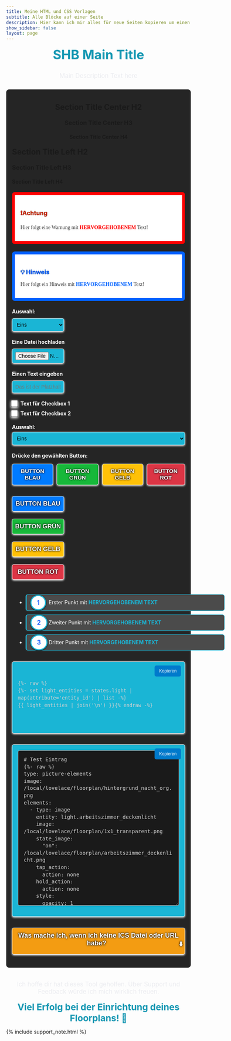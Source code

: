 ```yaml
---
title: Meine HTML und CSS Vorlagen
subtitle: Alle Blöcke auf einer Seite
description: Hier kann ich mir alles für neue Seiten kopieren um einen Standard zu halten
show_sidebar: false
layout: page
---
```


<div class="shb-main-container">

<h1 class="shb-main-title">SHB Main Title</h1>
<style>
    .shb-main-title, .shb-main-title h1 {
        text-align: center;
        font-weight: bold !important;
        margin: 10px 0  !important;
        font-size: 2.5em !important;
        color: #1598b3 !important;
        text-shadow: 1px 1px #ebecf0;
    }
</style>

<p class="shb-main-description">
    Main Description Text here
</p>
<style>
    .shb-main-description, .shb-main-description p {
        text-align: center;
        font-size: 1.2em !important;
        color: #ebecf0 !important;
        padding: 10px 0 !important;
    }
</style>

<div class="content-section">
<style>
    .content-section {
        margin-bottom: 20px;
        padding: 15px;
        background-color: #252525;
        border: 1px solid #444;
        border-radius: 8px;
    }
</style>

<h2 class="shb-section-title-center">Section Title Center H2</h2>
<h3 class="shb-section-title-center">Section Title Center H3</h3>
<h4 class="shb-section-title-center">Section Title Center H4</h4>
<style>
    .shb-section-title-center, .shb-section-title-center h2, .shb-section-title-center h3, .shb-section-title-center h4 {
        text-align: center;
        font-weight: bold !important;
        margin: 20px 0 !important;
    }
</style>

<h2 class="shb-section-title-left">Section Title Left H2</h2>
<h3 class="shb-section-title-left">Section Title Left H3</h3>
<h4 class="shb-section-title-left">Section Title Left H4</h4>
<style>
    .shb-section-title-left, .shb-section-title-left h2, .shb-section-title-left h3, .shb-section-title-left h4 {
        font-weight: bold !important;
        margin: 20px 0 !important;
    }
</style>

<div class="important-container">
    <h3>❗Achtung</h3>
    <p>
        Hier folgt eine Warnung mit <strong>hervorgehobenem</strong> Text!
    </p>
</div>
<style>
    .important-container {
        background-color: #ffffff;
        padding: 15px;
        border-radius: 8px;
        margin-bottom: 20px;
        border: 8px solid #ff0000;
    }
    .important-container h3 {
        color: #d12700;
        font-weight: bold;
        text-shadow: 0 0 1px #000000;
    }
    .important-container p {
        color: #383838;
        font-family: Arial Black;
    }
    .important-container strong {
        color:rgb(255, 0, 0);
        text-transform: uppercase;
    }
</style>

<div class="note-container">
    <h3>💡 Hinweis</h3> 
    <p>
        Hier folgt ein Hinweis mit <strong>hervorgehobenem</strong> Text!
    </p>
</div>
<style>
    .note-container {
        background-color: #ffffff;
        padding: 15px;
        border-radius: 8px;
        margin-bottom: 20px;
        border: 8px solid #0062ff;
    }
    .note-container h3 {
        color: #0062ff;
        font-weight: bold;
        text-shadow: 0 0 1px #000000;
    }
    .note-container p {
        color: #383838;
        font-family: Arial Black;
    }
    .note-container strong {
        color: #0062ff;
        text-transform: uppercase;
    }
</style>

<div class="shb-form-group-30">
    <label for="select-id-1">Auswahl:</label>
    <select id="select-id-1">  <!-- Füge  onchange="updateScript1()" hinzu für Script -->
        <option value="Eins">Eins</option>
        <option value="Zwei">Zwei</option>
        <option value="Drei">Drei</option>
        <option value="Vier">Vier</option>
    </select>
</div>
<style>
    .shb-form-group-30, .shb-form-group-30-full {
        display: flex;
        flex-direction: column;
        gap: 10px; /* Abstand zwischen den Checkbox-Gruppen */
        margin: 20px 0;
    }
    .shb-form-group-30 label, .shb-form-group-30-full label {
        font-weight: bold;
        color: #ffffff;
    }
    .shb-form-group-30 input, .shb-form-group-30 select {
        padding: 8px;
        color: #000000;
        background-color: #1ab5d5;
        max-width: 30%;
        border: 1px solid #ffffff;
        box-shadow: 0 2px 5px #ffffff;
        border-radius: 5px;
        font-size: 14px;
    }
    .shb-form-group-30 select:focus {
        background-color: rgb(187, 207, 255);
        border: 2px solid #0048ff;
        box-shadow: 0 4px 10px #7199ff;
        outline: none;
    }
</style>

<div class="shb-form-group-30">
    <label for="file-id-1">Eine Datei hochladen</label>
    <input type="file" id="file-id-1" accept=".ics" />
</div>

<div class="shb-form-group-30">
    <label for="input-id-1">Einen Text eingeben</label>
    <input type="url" id="input-id-1" placeholder="Das ist der Platzhalter" />
</div>

<div class="shb-form-group-30">
    <div class="checkbox-wrapper">
        <input type="checkbox" id="checkbox-id-1" />
        <label for="checkbox-id-1">Text für Checkbox 1</label>
    </div>
    <div class="checkbox-wrapper">
        <input type="checkbox" id="checkbox-id-2" />
        <label for="checkbox-id-2">Text für Checkbox 2</label>
    </div>
</div>
<style>
    .checkbox-wrapper {
        display: flex;
        align-items: center;
        gap: 10px;
    }
    .shb-form-group-30 input[type="checkbox"] {
        transform: scale(1.5); /* Größe der Checkbox anpassen */
        margin: 0; /* Standardabstände entfernen */
    }
</style>

<div class="shb-form-group-full">
    <label for="select-id-2">Auswahl:</label>
    <select id="select-id-2">  <!-- Füge  onchange="updateScript2()" hinzu für Script -->
        <option value="Eins">Eins</option>
        <option value="Zwei">Zwei</option>
        <option value="Drei">Drei</option>
        <option value="Vier">Vier</option>
    </select>
</div>
<style>
    .shb-form-group-full {
        display: flex;
        flex-direction: column;
        margin: 20px 0;
    }
    .shb-form-group-full label {
        font-weight: bold;
        margin-bottom: 5px;
        color: #ffffff;
    }
    .shb-form-group-full input, .shb-form-group-full select {
        padding: 8px;
        color: #000000;
        background-color: #1ab5d5;
        max-width: 100%;
        border: 1px solid #ffffff;
        box-shadow: 0 2px 5px #ffffff;
        border-radius: 5px;
        font-size: 14px;
    }
    .shb-form-group-full select:focus {
        background-color:rgb(187, 207, 255);
        border: 2px solid #0048ff;
        box-shadow: 0 4px 10px #7199ff;
        outline: none;
    }
</style>

<label class="shb-label">Drücke den gewählten Button:</label>
<style>
    .shb-label {
        font-weight: bold;
        margin-bottom: 5px;
        color: #ffffff;
    }
</style>

<div class="shb-button-container">
    <button class="shb-button shb-button-blue">Button Blau</button> <!-- Füge  onclick="updateScript2()" hinzu für Script -->
    <button class="shb-button shb-button-green">Button Grün</button>
    <button class="shb-button shb-button-yellow">Button Gelb</button>
    <button class="shb-button shb-button-red">Button Rot</button>
</div>
<style>
    .shb-button-container {
        display: flex;
        gap: 10px;
        margin: 5px 0 20px 0;
    }
    .shb-button {
        padding: 10px 15px;
        font-size: 1.1em;
        border: none;
        border-radius: 5px;
        cursor: pointer;
    }
    .shb-button-blue {
        background-color: #007bff;
        color: #fff;
        border: 1px solid #ffffff;
        box-shadow: 0 2px 5px #ffffff;
        font-weight: bold;
        text-transform: uppercase;
        text-shadow: 0 0 2px #000000, 0 0 5px #000000;
    }
    .shb-button-green {
        background-color: #17b83a;
        color: #fff;
        border: 1px solid #ffffff;
        box-shadow: 0 2px 5px #ffffff;
        font-weight: bold;
        text-transform: uppercase;
        text-shadow: 0 0 2px #000000, 0 0 5px #000000;
    }
    .shb-button-yellow {
        background-color: #ffc107;
        color: #fff;
        border: 1px solid #ffffff;
        box-shadow: 0 2px 5px #ffffff;
        font-weight: bold;
        text-transform: uppercase;
        text-shadow: 0 0 2px #000000, 0 0 5px #000000;
    }
    .shb-button-red {
        background-color: #dc3545;
        color: #fff;
        border: 1px solid #ffffff;
        box-shadow: 0 2px 5px #ffffff;
        font-weight: bold;
        text-transform: uppercase;
        text-shadow: 0 0 2px #000000, 0 0 5px #000000;
    }
</style>


<div class="shb-button-30">
    <button class="shb-button-30 shb-button-30-blue" >Button Blau</button>
</div>
<div class="shb-button-30">
    <button class="shb-button-30 shb-button-30-green" >Button Grün</button>
</div>
<div class="shb-button-30">
    <button class="shb-button-30 shb-button-30-yellow" >Button Gelb</button>
</div>
<div class="shb-button-30">
    <button class="shb-button-30 shb-button-30-red" >Button Rot</button>
</div>
<style>
    .shb-button-30 {
        padding: 10px 0;
        font-size: 1.1em;
        border: none;
        border-radius: 5px;
        cursor: pointer;
        min-width: 30%;
    }
    .shb-button-30-blue {
        background-color: #007bff;
        color: #fff;
        border: 1px solid #ffffff;
        box-shadow: 0 2px 5px #ffffff;
        font-weight: bold;
        text-transform: uppercase;
        text-shadow: 0 0 2px #000000, 0 0 5px #000000;
    }
    .shb-button-30-green {
        background-color: #17b83a;
        color: #fff;
        border: 1px solid #ffffff;
        box-shadow: 0 2px 5px #ffffff;
        font-weight: bold;
        text-transform: uppercase;
        text-shadow: 0 0 2px #000000, 0 0 5px #000000;
    }
    .shb-button-30-yellow {
        background-color: #ffc107;
        color: #fff;
        border: 1px solid #ffffff;
        box-shadow: 0 2px 5px #ffffff;
        font-weight: bold;
        text-transform: uppercase;
        text-shadow: 0 0 2px #000000, 0 0 5px #000000;
    }
    .shb-button-30-red {
        background-color: #dc3545;
        color: #fff;
        border: 1px solid #ffffff;
        box-shadow: 0 2px 5px #ffffff;
        font-weight: bold;
        text-transform: uppercase;
        text-shadow: 0 0 2px #000000, 0 0 5px #000000;
    }
</style>

<ul class="shb-list-start">
    <li>Erster Punkt mit <strong>hervorgehobenem Text</strong></li>
    <li>Zweiter Punkt mit <strong>hervorgehobenem Text</strong></li>
    <li>Dritter Punkt mit <strong>hervorgehobenem Text</strong></li>
</ul>
<style>
    .shb-list-start {
        counter-reset: list-counter;
        padding-left: 0;
        margin: 30px 0 !important;
        margin-inline-start: 0.5em !important;
    }
    .shb-list-start li strong {
        color: #1ab5d5;
        text-transform: uppercase;
    }
    .shb-list-start li {
        counter-increment: list-counter;
        position: relative;
        margin: 10px 30px;
        font-size: 1em;
        line-height: 1.6;
        color: #ffffff;
        background-color: #4b4b4b;
        border-left: 3px solid #1ab5d5;
        border-top: 1px solid #1ab5d5;
        border-right: 1px solid #1ab5d5;
        border-bottom: 1px solid #1ab5d5;
        border-radius: 6px;
        padding: 10px 60px;
        box-shadow: 0 2px 5px #ffffff10;
        width: 90%;
    }
    .shb-list-start li::before {
        content: counter(list-counter);
        position: absolute;
        left: 10px;
        top: 50%;
        transform: translateY(-50%);
        font-weight: bold;
        color: #2266ff;
        font-size: 1.2em;
        background-color: #ffffff;
        border: 3px solid #1ab5d5;
        padding: 5px 15px;
        border-radius: 50%;
        box-shadow: 0 1px 3px #000000;
        text-align: center;
    }
</style>

<div class="shb-code-container">
    <button class="copy-code-button" onclick="copyCode('code-output', this)">Kopieren</button>
    <pre id="code-output">
        <code>
{%- raw %}
{%- set light_entities = states.light | map(attribute='entity_id') | list -%}
{{ light_entities | join('\n') }}{% endraw -%}
        </code>
    </pre>
</div>
<style>
    .shb-code-container {
        position: relative;
        background-color: #1ab5d5;
        border: 1px solid #ffffff;
        box-shadow: 0 2px 5px #ffffff;
        border-radius: 5px;
        padding: 15px;
        margin-top: 5px;
        margin-bottom: 30px;
        overflow: auto;
        max-height: 300px;
    }
    .shb-code-container code {
        font-family: Consolas, Monaco, 'Andale Mono', 'Ubuntu Mono', monospace;
        font-size: 0.95em;
        line-height: 1.5;
        color: #d1d1d1;
    }
    .copy-code-button {
        position: absolute;
        top: 10px;
        right: 10px;
        background: #007acc;
        color: white;
        border: none;
        border-radius: 5px;
        padding: 8px 12px;
        font-size: 0.85em;
        cursor: pointer;
        z-index: 10;
    }
    .copy-code-button:hover {
        background: #005a9c;
    }
    .copy-code-button.copied {
        background: #72dd8b;
        color: white;
        content: '✔️';
        padding: 8px 12px;
    }
</style>
<script>
    function copyCode(elementId, button) {
        const codeElement = document.getElementById(elementId);
        const codeText = codeElement.innerText || codeElement.textContent;
        navigator.clipboard.writeText(codeText)
            .then(() => {
                showSHBcustomAlert("ERFOLG!", "Der Code wurde erfolgreich kopiert!");
                button.classList.add('copied');
                button.textContent = "Kopiert ✔️";
            })
            .catch(err => {
                console.error("Fehler beim Kopieren des Codes: ", err);
                showSHBcustomAlert("FEHLER!", "Beim Kopieren des Codes ist ein Fehler aufgetreten.");
            });
    }
</script>

<div id="shb-custom-alert" style="display: none;">
    <div id="shb-custom-alert-content">
        <h4 id="shb-custom-alert-title"></h4>
        <p id="shb-custom-alert-message"></p>
        <button id="shb-close-alert">OK</button>
    </div>
</div>
<style>
    #shb-custom-alert {
        position: fixed;
        top: 0;
        left: 0;
        width: 100%;
        height: 100%;
        background-color: rgba(0, 0, 0, 0.6); /* Dunkles Overlay */
        display: flex;
        justify-content: center;
        align-items: center;
        z-index: 9999;
    }
    #shb-custom-alert-content {
        background-color: #fff;
        padding: 20px 30px;
        border-radius: 10px;
        box-shadow: 0 4px 10px rgba(0, 0, 0, 0.3);
        text-align: center;
        max-width: 400px;
        animation: fadeIn 0.3s ease-in-out;
    }
    #shb-custom-alert-title {
        margin-bottom: 10px;
        font-size: 18px;
        color: #333;
        font-weight: bold;
    }
    #shb-custom-alert-message {
        margin-bottom: 15px;
        font-size: 16px;
        color: #666;
    }
    #shb-close-alert {
        background-color: #28a745;
        color: white;
        border: none;
        padding: 10px 20px;
        font-size: 14px;
        border-radius: 5px;
        cursor: pointer;
        transition: background-color 0.3s ease;
    }
    #shb-close-alert:hover {
        background-color: #218838;
    }
    /* Animation */
    @keyframes fadeIn {
        from {
            opacity: 0;
            transform: scale(0.8);
        }
        to {
            opacity: 1;
            transform: scale(1);
        }
    }
</style>
<script>
function showSHBcustomAlert(title, message) {
    const alertBox = document.getElementById("shb-custom-alert");
    const alertTitle = document.getElementById("shb-custom-alert-title");
    const alertMessage = document.getElementById("shb-custom-alert-message");
    alertTitle.textContent = title;
    alertMessage.textContent = message;
    alertBox.style.display = "flex";
    document.getElementById("shb-close-alert").onclick = function () {
        alertBox.style.display = "none";
    };
}
</script>

<div class="shb-text-output">
    <button class="copy-code-button" onclick="copyCode('yaml-output', this)">Kopieren</button>
    <textarea id="yaml-output" rows="20" cols="80" readonly>
# Test Eintrag
{%- raw %}
type: picture-elements
image: /local/lovelace/floorplan/hintergrund_nacht_org.png
elements:
  - type: image
    entity: light.arbeitszimmer_deckenlicht
    image: /local/lovelace/floorplan/1x1_transparent.png
    state_image:
      "on": /local/lovelace/floorplan/arbeitszimmer_deckenlicht.png
    tap_action:
      action: none
    hold_action:
      action: none
    style:
      opacity: 1

      mix-blend-mode: lighten
      pointer-events: none
      left: 50%
      top: 50%
      width: 100%
{% endraw -%}
    </textarea>
</div>
<style>
    .shb-text-output {
        position: relative;
        background-color: #1ab5d5;
        border: 1px solid #ffffff;
        box-shadow: 0 2px 5px #ffffff;
        border-radius: 5px;
        padding: 15px;
        margin-top: 5px;
        margin-bottom: 30px;
        overflow: auto;
    }
    #yaml-output {
        width: 100% !important;
        padding: 15px;
        border: 1px solid #ddd;
        border-radius: 5px;
        background-color: #1a1a1a;
        font-size: 1em;
        line-height: 1.4;
        color: #d1d1d1;
        font-family: monospace;
    }
</style>


<div class="shb-dropdown">
    <button class="shb-dropdown-toggle" onclick="toggleSHBdropdown('testdropdown', this)">
        Was mache ich, wenn ich keine ICS Datei oder URL habe?<span>⬇️</span>
    </button>
    <div id="testdropdown" class="shb-dropdown-content" style="display: none;">
        <div class="shb-dropdown-youtube">
            {% include youtube.html video="r4koAf8UnwQ" %}
        </div>
        <h3><strong>Verwendung des Codegenerators ohne ICS Datei oder URL</strong></h3>
        <p>
            Wenn du keine ICS Datei oder eine URL zur Einrichtung deines Kalenders in der <strong>Waste Collection Schedule</strong> hast, kannst du den Codegenerator mit einem kleinen Trick trotzdem nutzen.
        </p>
        <p>
            Da in der neuen <strong>Waste Collection Schedule</strong> Integration, die Namen der einzelnen Abholungen frei vergeben werden können, kannst du dir zur Nutzung des Codegenartors eine Helfer-ICS Datei anlegen.
        </p>
        <ol>
            <li>Gehe im Menü <strong>Müllerinnerung Tools</strong> auf <strong>ICS zusammenführen / erstellen</strong></li>
            <li>Wähle die Checkbox <strong>Eigen ICS erstellen</strong></li>
            <li>Trage einen frei gewählten Kalendernamen ein</li>
            <li>Trage einen Eventnamen ein, welcher einem deiner Mülltypen / Abholungen entspricht (z.B. Restabfall)</li>
            <li>Wähle ein Eventdatum (dieses hat keine Relevanz im Codegenerator)</li>
            <li>Klicke auf <strong>Event hinzufügen</strong></li>
        </ol>
        <p>
            Es wird ein Kalender mit deinem Kalendernamen und deinem Eventnamen erstellt.<br>
            Für jede weitere deiner Abholungen (unterschidliche Mülltypen) trage einen neuen Eventnamen und ein Datum ein und bestätige immer mit <strong>Event hinzufügen</strong>
        </p>
        <p>
            Wenn deine Einträge für jeweils einen deiner Mülltypen abgeschlossen sind, klicke auf <strong>Erstellten Kalender herunterladen.</strong>
        </p>
        <p>
            Nun kannst du diesen heruntergeladenen Kalender für den Codegenerator verwenden.
        </p>
        <p>
            <strong>Hinweis:</strong> Verwende für deine Eventnamen (Mülltypen) keine Umlaute und vermeide Leerzeichen. Nimm nur die Allgemeine Bezichnung deiner Mülltypen ohne den Zusatz "Tonne", ausnahme z.B. Gelber Sack oder Gelbe Tonne. 
        </p>
        <p>
            <strong>Viel Erfolg! 🎉</strong>
        </p>
    </div>
</div> 


<style>
    .shb-dropdown {
        margin: 0 0 20px;
        text-align: center;
        display: flex;
    }
    .shb-dropdown-toggle {
        font-size: 18px;
        font-weight: bold;
        cursor: pointer;
        background-color: #f39c12;
        color: #ffffff;
        text-shadow: 0 0 2px #000000, 0 0 5px #000000;
        padding: 10px 5px;
        border: 1px solid #ffffff;
        box-shadow: 0 2px 5px #ffffff;
        border-radius: 5px;
        text-align: center;
        min-width: 50%;
        max-width: 100%;
        display: inline-block;
    }
    .shb-dropdown-toggle.rotated {
        writing-mode: vertical-rl;
        text-orientation: mixed;
        transform: rotate(180deg); /* Text von unten nach oben */
        padding: 20px 30px;
        min-width: 6%;
        max-width: 7%;
        height: auto;
    }
    .shb-dropdown-toggle span {
        float: right;
    }
    .shb-dropdown-toggle.rotated span {
        transform: rotate(180deg);
        transition: transform 0.3s ease; /* Für eine flüssige Animation */
        display: inline-block; /* Nötig für transform */
    }
    .shb-dropdown-content {
        padding: 20px;
        text-align: left;
        line-height: 1.5;
        background-color: #1a1a1a;
        border-radius: 5px;
        margin-top: 10px;
        border: 1px solid #ffffff;
        box-shadow: 0 2px 5px #ffffff;
    }
    .shb-dropdown-youtube {
        margin: 0 auto;
        max-width: 60%;
    }
</style>
<script>
    function toggleSHBdropdown(dropdownId, toggleButton) {
        var dropdownContent = document.getElementById(dropdownId);
        if (dropdownContent.style.display === "none" || dropdownContent.style.display === "") {
            dropdownContent.style.display = "block";
            toggleButton.classList.add("rotated"); // Klasse hinzufügen
        } else {
            dropdownContent.style.display = "none";
            toggleButton.classList.remove("rotated"); // Klasse entfernen
        }
    }
</script>

</div>

<footer class="shb-footer">
    <p>Ich hoffe dir hat dieses Tool geholfen. Über Support und Feedback würde ich mich wirklich freuen.</p>
    <h2>Viel Erfolg bei der Einrichtung deines Floorplans! 🎉</h2>
</footer>

<style>
    .shb-footer {
    text-align: center;
    margin-top: 20px;
    }
    .shb-footer p {
        text-align: center;
        font-size: 1.2em !important;
        color: #ebecf0 !important;
        padding-top: 15px !important;
    }
    .shb-footer h2 {
        font-size: 1.75em !important;
        font-weight: bold !important;
        color: #1598b3 !important;
        text-shadow: 1px 1px #ebecf0;
        margin: 0 !important;
    }
</style>

{% include support_note.html %}

</div>
